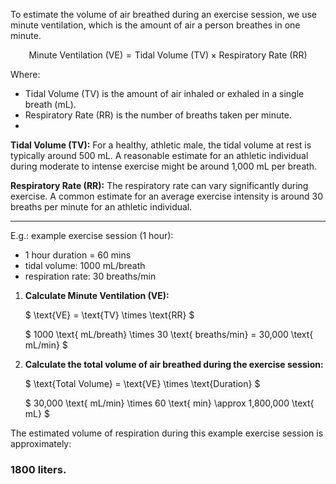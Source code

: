 To estimate the volume of air breathed during an exercise session, we use minute ventilation, which is the amount of air a person breathes in one minute.

$$
\text{Minute Ventilation (VE)} = \text{Tidal Volume (TV)} \times \text{Respiratory Rate (RR)}
$$

Where:
- Tidal Volume (TV) is the amount of air inhaled or exhaled in a single breath (mL).
- Respiratory Rate (RR) is the number of breaths taken per minute.
- 

**Tidal Volume (TV):**
   For a healthy, athletic male, the tidal volume at rest is typically around 500 mL. A reasonable estimate for an athletic individual during moderate to intense exercise might be around 1,000 mL per breath.

**Respiratory Rate (RR):**
   The respiratory rate can vary significantly during exercise. A common estimate for an average exercise intensity is around 30 breaths per minute for an athletic individual.

---

E.g.: example exercise session (1 hour):
   * 1 hour duration = 60 mins
   * tidal volume: 1000  mL/breath
   * respiration rate: 30 breaths/min


1. **Calculate Minute Ventilation (VE):**

   $
   \text{VE} = \text{TV} \times \text{RR}
   $

   $
   1000 \text{ mL/breath} \times 30 \text{ breaths/min} = 30,000 \text{ mL/min}
   $
   
2. **Calculate the total volume of air breathed during the exercise session:**

   $
   \text{Total Volume} = \text{VE} \times \text{Duration}
   $

   $
   30,000 \text{ mL/min} \times 60 \text{ min} \approx 1,800,000 \text{ mL}
   $

The estimated volume of respiration during this example exercise session is approximately:

### **1800 liters**.
